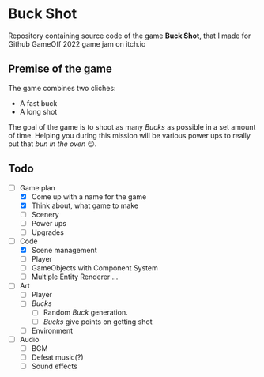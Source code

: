 ﻿# Buck Shot
Repository containing source code of the game **Buck Shot**, that I made for Github GameOff 2022 game jam on itch.io

## Premise of the game

The game combines two cliches:

- A fast buck
- A long shot

The goal of the game is to shoot as many *Bucks* as possible in a set amount of time. Helping you during this mission will be various power ups to really put that *bun in the oven* 😉.

## Todo

- [ ] Game plan
    - [x] Come up with a name for the game
    - [x] Think about, what game to make
    - [ ] Scenery
    - [ ] Power ups
    - [ ] Upgrades
- [ ] Code
    - [x] Scene management
    - [ ] Player
    - [ ] GameObjects with Component System
    - [ ] Multiple Entity Renderer
    ...
- [ ] Art
    - [ ] Player
    - [ ] *Bucks*
        - [ ] Random *Buck* generation.
        - [ ] *Bucks* give points on getting shot
    - [ ] Environment
- [ ] Audio
    - [ ] BGM
    - [ ] Defeat music(?)
    - [ ] Sound effects